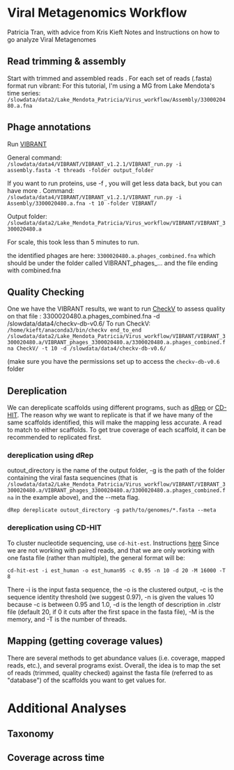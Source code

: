 # Viral Metagenomics Workflow

Patricia Tran, with advice from Kris Kieft
Notes and Instructions on how to go analyze Viral Metagenomes

## Read trimming & assembly

Start with trimmed and assembled reads . For each set of reads (.fasta) format run vibrant:
For this tutorial, I'm using a MG from Lake Mendota's time series:
`/slowdata/data2/Lake_Mendota_Patricia/Virus_workflow/Assembly/3300020480.a.fna`

## Phage annotations
Run [VIBRANT](https://microbiomejournal.biomedcentral.com/articles/10.1186/s40168-020-00867-0)

General command:
`/slowdata/data4/VIBRANT/VIBRANT_v1.2.1/VIBRANT_run.py -i assembly.fasta -t threads -folder output_folder`

If you want to run proteins, use -f , you will get less data back, but you can have more .
Command:
`/slowdata/data4/VIBRANT/VIBRANT_v1.2.1/VIBRANT_run.py -i Assembly/3300020480.a.fna -t 10 -folder VIBRANT/`

Output folder:
`/slowdata/data2/Lake_Mendota_Patricia/Virus_workflow/VIBRANT/VIBRANT_3300020480.a`

For scale, this took less than 5 minutes to run.

the identified phages are here: `3300020480.a.phages_combined.fna` which should be under the folder called VIBRANT_phages_... and the file ending with combined.fna

## Quality Checking

One we have the VIBRANT results, we want to run [CheckV](https://bitbucket.org/berkeleylab/CheckV) to assess quality on that file : 3300020480.a.phages_combined.fna
-d /slowdata/data4/checkv-db-v0.6/
To run CheckV:
`/home/kieft/anaconda3/bin/checkv end_to_end  /slowdata/data2/Lake_Mendota_Patricia/Virus_workflow/VIBRANT/VIBRANT_3300020480.a/VIBRANT_phages_3300020480.a/3300020480.a.phages_combined.fna CheckV/ -t 10 -d /slowdata/data4/checkv-db-v0.6/`

(make sure you have the permissions set up to access the `checkv-db-v0.6` folder

## Dereplication
We can dereplicate scaffolds using different programs, such as [dRep](https://github.com/MrOlm/drep) or [CD-HIT](http://weizhongli-lab.org/cd-hit/). The reason why we want to replicate is that if we have many of the same scaffolds identified, this will make the mapping less accurate. A read to match to either scaffolds. To get true coverage of each scaffold, it can be recommended to replicated first.

### dereplication using dRep
outout_directory is the name of the output folder, -g is the path of the folder containing the viral fasta sequencines (that is `/slowdata/data2/Lake_Mendota_Patricia/Virus_workflow/VIBRANT/VIBRANT_3300020480.a/VIBRANT_phages_3300020480.a/3300020480.a.phages_combined.fna` in the example above), and 
the --meta flag.

`dRep dereplicate outout_directory -g path/to/genomes/*.fasta --meta`

### dereplication using CD-HIT
To cluster nucleotide sequencing, use `cd-hit-est`. Instructions [here](https://github.com/weizhongli/cdhit/wiki/3.-User's-Guide#CDHITEST)
Since we are not working with paired reads, and that we are only working with one fasta file (rather than multiple), the general format will be:

`cd-hit-est -i est_human -o est_human95 -c 0.95 -n 10 -d 20 -M 16000 -T 8`

There -i is the input fasta sequence, the -o is the clustered output, -c is the sequence identity threshold (we suggest 0.97), -n is given the values 10 because -c is between 0.95 and 1.0, -d is the length of description in .clstr file (default 20, if 0 it cuts after the first space in the fasta file), -M is the memory, and -T is the number of threads. 

## Mapping (getting coverage values)
There are several methods to get abundance values (i.e. coverage, mapped reads, etc.), and several programs exist. Overall, the idea is to map the set of reads (trimmed, quality checked) against the fasta file (referred to as "database") of the scaffolds you want to get values for.




# Additional Analyses
## Taxonomy

## Coverage across time

